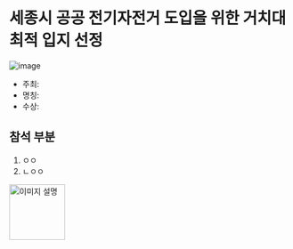 # 세종시 공공 전기자전거 도입을 위한 거치대 최적 입지 선정

![image](https://github.com/user-attachments/assets/5f9fe84d-e49d-4157-a16a-0d8c766c16f6)
- 주최:
- 명칭:
- 수상:

## 참석 부분
1. ㅇㅇ
2. ㄴㅇㅇ

<img src="https://github.com/user-attachments/assets/5f9fe84d-e49d-4157-a16a-0d8c766c16f6" alt="이미지 설명" width="100" height="100">
